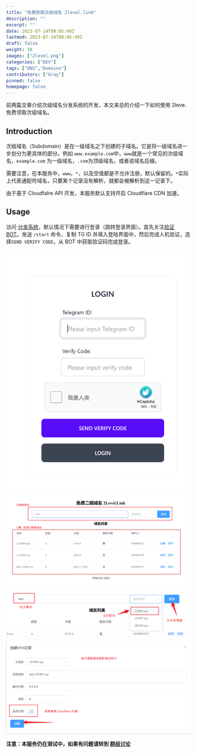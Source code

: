 ```yaml
---
title: "免费获取次级域名 2level.link"
description: ""
excerpt: ""
date: 2023-07-14T08:05:49Z
lastmod: 2023-07-14T08:05:49Z
draft: false
weight: 50
images: ["2level.png"]
categories: ["DEV"]
tags: ["DNS","Domains"]
contributors: ["Gray"]
pinned: false
homepage: false
---
```


前两篇文章介绍次级域名分发系统的开发，本文来总的介绍一下如何使用 2leve.免费领取次级域名。

## Introduction

次级域名（Subdomain）是在一级域名之下创建的子域名。它是将一级域名进一步划分为更具体的部分。例如 `www.example.com`中，`www`就是一个常见的次级域名，`example.com` 为一级域名，`.com`为顶级域名，或者说域名后缀。

需要注意，在本服务中，`www`，`*`，以及空值都是不允许注册，默认保留的。`*`实际上代表通配符域名，只要某个记录没有解析，就都会被解析到这一记录下。

由于基于 Cloudfalre API 开发，本服务默认支持开启 Cloudflare CDN 加速。

## Usage

访问 [分发系统](https://domains.vpslog.net/)，默认情况下需要进行登录（跳转登录界面）。首先关注[验证 BOT](https://t.me/vpslog_distribute_bot)。发送 `/start` 命令，复制 TG ID 并填入登陆界面中，然后完成人机验证，选择`SEND VERIFY CODE`，从 BOT 中获取验证码完成登录。

![Alt text](image.png)


![Alt text](image-1.png)


![Alt text](image-2.png)


![Alt text](image-3.png)

**注意：本服务仍在测试中，如果有问题请转到 [群组讨论](https://t.me/vpalogchat)**


